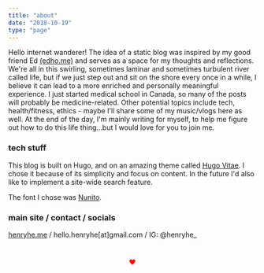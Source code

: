 ```yaml
---
title: "about"
date: "2018-10-19"
type: "page"
---
```



Hello internet wanderer! The idea of a static blog was inspired by my good friend Ed [(edho.me)](http://edho.me) and serves as a space for my thoughts and reflections. We're all in this swirling, sometimes laminar and sometimes turbulent river called life, but if we just step out and sit on the shore every once in a while, I believe it can lead to a more enriched and personally meaningful experience. I just started medical school in Canada, so many of the posts will probably be medicine-related. Other potential topics include tech, health/fitness, ethics  - maybe I'll share some of my music/vlogs here as well. At the end of the day, I'm mainly writing for myself, to help me figure out how to do this life thing...but I would love for you to join me.

### tech stuff

This blog is built on Hugo, and on an amazing theme called [Hugo Vitae](https://github.com/dataCobra/hugo-vitae). I chose it because of its simplicity and focus on content. In the future I'd also like to implement a site-wide search feature. 

The font I chose was [Nunito](https://fonts.google.com/specimen/Nunito).


### main site / contact / socials
[henryhe.me](http://henryhe.me) / hello.henryhe[at]gmail.com / IG: @henryhe_


<div style="color:red; text-align: center; padding: 5%;"> &hearts; </div>
